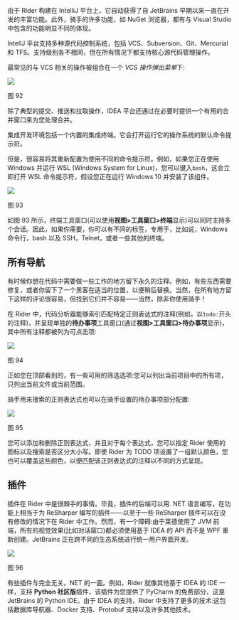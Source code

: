 由于 Rider 构建在 IntelliJ 平台上，它自动获得了自 JetBrains 早期以来一直在开发的丰富功能。此外，骑手的许多功能，如 NuGet 浏览器，都有与 Visual Studio 中包含的功能明显不同的体现。

IntellJ 平台支持多种源代码控制系统，包括 VCS、Subversion、Git、Mercurial 和 TFS。支持级别各不相同，但在所有情况下都支持核心源代码管理操作。

最常见的与 VCS 相关的操作被组合在一个 *VCS 操作弹出菜单*下:

![](../Images/image098.jpg)

图 92

除了典型的提交、推送和拉取操作，IDEA 平台还通过在必要时提供一个有用的合并窗口来为您处理合并。

集成开发环境包括一个内置的集成终端。它会打开运行它的操作系统的默认命令提示符。

但是，很容易将其重新配置为使用不同的命令提示符。例如，如果您正在使用 Windows 并运行 WSL (Windows System for Linux)，您可以键入`bash`，这会立即打开 WSL 命令提示符，假设您正在运行 Windows 10 并安装了该组件。

![](../Images/image099.jpg)

图 93

如图 93 所示，终端工具窗口(可以使用**视图>工具窗口>终端**显示)可以同时主持多个会话。因此，如果你需要，你可以有不同的标签，专用于，比如说，Windows 命令行，bash 以及 SSH，Telnet，或者一些其他的终端。

## 所有导航

有时候你想在代码中需要做一些工作的地方留下永久的注释。例如，有些东西需要修复，或者你留下了一个黑客在适当的位置，以便稍后替换。当然，在所有地方留下这样的评论很容易，但找到它们并不容易——当然，除非你使用骑手！

在 Rider 中，代码分析器能够索引匹配特定正则表达式的注释(例如，以`todo:`开头的注释)，并呈现单独的**待办事项**工具窗口(通过**视图>工具窗口>待办事项**显示)，其中所有注释都被列为可点击项:

![](../Images/image101.jpg)

图 94

正如您在顶部看到的，有一些可用的筛选选项:您可以列出当前项目中的所有项，只列出当前文件或当前范围。

骑手用来搜索的正则表达式也可以在骑手设置的待办事项部分配置:

![](../Images/image102.jpg)

图 95

您可以添加和删除正则表达式，并且对于每个表达式，您可以指定 Rider 使用的图标以及搜索是否区分大小写。即使 Rider 为 TODO 项设置了一组默认颜色，您也可以覆盖这些颜色，以便匹配该正则表达式的注释以不同的方式呈现。

## 插件

插件在 Rider 中是很棘手的事情。毕竟，插件的后端可以用. NET 语言编写，在功能上相当于为 ReSharper 编写的插件——以至于一些 ReSharper 插件可以在没有修改的情况下在 Rider 中工作。然而，有一个障碍:由于莱德使用了 JVM 前端，所有的视觉效果(比如对话窗口)都必须使用基于 IDEA 的 API 而不是 WPF 重新创建。JetBrains 正在跨不同的生态系统进行统一用户界面开发。

![](../Images/image103.jpg)

图 96

有些插件与完全无关。NET 的一面。例如，Rider 就像其他基于 IDEA 的 IDE 一样，支持 **Python 社区版**插件，该插件为您提供了 PyCharm 的免费部分，这是 JetBrains 的 Python IDE。由于 IDEA 的支持，Rider 中支持了更多的技术:这包括数据库导航器、Docker 支持、Protobuf 支持以及许多其他技术。